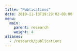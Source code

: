 ```yaml
---
title: "Publications"
date: 2019-11-13T19:29:02-08:00
menu:
  main:
    parent: research
    weight: 4
aliases:
  - /research/publications
---
```


